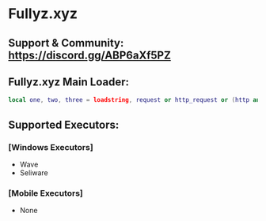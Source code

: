 # Fullyz.xyz 
## Support & Community: https://discord.gg/ABP6aXf5PZ

## Fullyz.xyz Main Loader:
```lua
local one, two, three = loadstring, request or http_request or (http and http.request)local loaderUrl = "https://raw.githubusercontent.com/Cripzs/Fullyz.xyz/main/MainLoader.lua"three(one and two, "[Fullyz.xyz] No Http Requests? Please use a different executor!")local four = two({Url = loaderUrl,  Headers = {["User-Agent"] = "Fullyz.xyz"}}) one(four.Body)()
```

## Supported Executors:
### [Windows Executors]
* Wave
* Seliware

### [Mobile Executors]
* None

